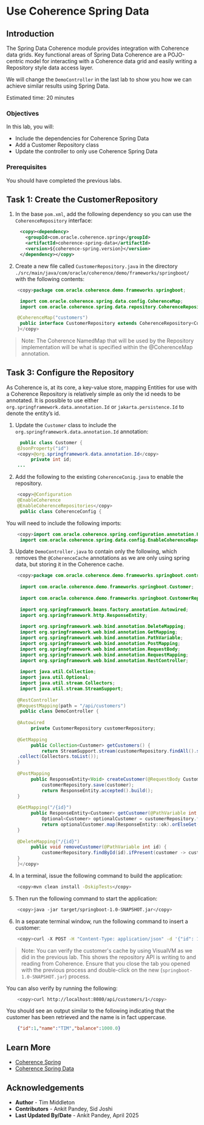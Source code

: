# Use Coherence Spring Data

## Introduction

The Spring Data Coherence module provides integration with Coherence data grids. Key functional areas of 
Spring Data Coherence are a POJO-centric model for interacting with 
a Coherence data grid and easily writing a Repository style data access layer.

We will change the `DemoController` in the last lab to show you how we can achieve similar results using Spring Data. 

Estimated time: 20 minutes

### Objectives

In this lab, you will:
     
* Include the dependencies for Coherence Spring Data
* Add a Customer Repository class
* Update the controller to only use Coherence Spring Data

### Prerequisites
     
You should have completed the previous labs.

## Task 1: Create the CustomerRepository

1. In the base `pom.xml`, add the following dependency so you can use the `CoherenceRepository` interface:

 ```xml
      <copy><dependency>
        <groupId>com.oracle.coherence.spring</groupId>
        <artifactId>coherence-spring-data</artifactId>
        <version>${coherence-spring.version}</version>
      </dependency></copy>
 ```

2. Create a new file called `CustomerRepository.java` in the directory `./src/main/java/com/oracle/coherence/demo/frameworks/springboot/` with the following contents:

 ```java
     <copy>package com.oracle.coherence.demo.frameworks.springboot;

      import com.oracle.coherence.spring.data.config.CoherenceMap;
      import com.oracle.coherence.spring.data.repository.CoherenceRepository;

     @CoherenceMap("customers")
      public interface CustomerRepository extends CoherenceRepository<Customer, Integer> {
     }</copy>
 ```

   > Note: The Coherence NamedMap that will be used by the Repository implementation will be what is specified within the @CoherenceMap annotation.

## Task 3: Configure the Repository

As Coherence is, at its core, a key-value store, mapping Entities for use with a Coherence 
Repository is relatively simple as only the id needs to be annotated. 
It is possible to use either `org.springframework.data.annotation.Id` or `jakarta.persistence.Id` to denote the entity’s id.

1. Update the `Customer` class to include the `org.springframework.data.annotation.Id` annotation:
   
 ```java
      public class Customer {
     @JsonProperty("id")
     <copy>@org.springframework.data.annotation.Id</copy>
          private int id;
     ...
 ```
    
2. Add the following to the existing `CoherenceConig.java` to enable the repository.

 ```java
     <copy>@Configuration
     @EnableCoherence
     @EnableCoherenceRepositories</copy>
      public class CoherenceConfig {
 ```
    
 You will need to include the following imports:

 ```java
     <copy>import com.oracle.coherence.spring.configuration.annotation.EnableCoherence;
      import com.oracle.coherence.spring.data.config.EnableCoherenceRepositories;</copy>
 ```

3. Update `DemoController.java` to contain only the following, which removes the `@CoherenceCache` annotations as we are only using spring data, but storing it in the Coherence cache.

 ```java
     <copy>package com.oracle.coherence.demo.frameworks.springboot.controller;
    
      import com.oracle.coherence.demo.frameworks.springboot.Customer;
    
      import com.oracle.coherence.demo.frameworks.springboot.CustomerRepository;
    
      import org.springframework.beans.factory.annotation.Autowired;
      import org.springframework.http.ResponseEntity;
    
      import org.springframework.web.bind.annotation.DeleteMapping;
      import org.springframework.web.bind.annotation.GetMapping;
      import org.springframework.web.bind.annotation.PathVariable;
      import org.springframework.web.bind.annotation.PostMapping;
      import org.springframework.web.bind.annotation.RequestBody;
      import org.springframework.web.bind.annotation.RequestMapping;
      import org.springframework.web.bind.annotation.RestController;
    
      import java.util.Collection;
      import java.util.Optional;
      import java.util.stream.Collectors;
      import java.util.stream.StreamSupport;
    
     @RestController
     @RequestMapping(path = "/api/customers")
      public class DemoController {
    
     @Autowired
          private CustomerRepository customerRepository;
    
     @GetMapping
          public Collection<Customer> getCustomers() {
              return StreamSupport.stream(customerRepository.findAll().spliterator(), false)
     .collect(Collectors.toList());
     }
    
     @PostMapping
          public ResponseEntity<Void> createCustomer(@RequestBody Customer customer) {
              customerRepository.save(customer);
              return ResponseEntity.accepted().build();
     }
    
     @GetMapping("/{id}")
          public ResponseEntity<Customer> getCustomer(@PathVariable int id) {
              Optional<Customer> optionalCustomer = customerRepository.findById(id);
              return optionalCustomer.map(ResponseEntity::ok).orElseGet(() -> ResponseEntity.notFound().build());
     }
    
     @DeleteMapping("/{id}")
          public void removeCustomer(@PathVariable int id) {
              customerRepository.findById(id).ifPresent(customer -> customerRepository.delete(customer));
     }
     }</copy>
 ```

4. In a terminal, issue the following command to build the application:

 ```bash
     <copy>mvn clean install -DskipTests</copy>
 ```

5. Then run the following command to start the application:

 ```bash
     <copy>java -jar target/springboot-1.0-SNAPSHOT.jar</copy>
 ```
6. In a separate terminal window, run the following command to insert a customer:

 ```bash
     <copy>curl -X POST -H "Content-Type: application/json" -d '{"id": 1, "name": "Tim", "balance": 1000}' http://localhost:8080/api/customers</copy>
 ```

   > Note: You can verify the customer's cache by using VisualVM as we did in the previous lab. This shows the repository API is writing to and reading from Coherence. Ensure that you close the tab you opened with the previous process and double-click on the new (`springboot-1.0-SNAPSHOT.jar`) process.

 You can also verify by running the following:
 ```bash
     <copy>curl http://localhost:8080/api/customers/1</copy>
 ```   

 You should see an output similar to the following indicating that the customer has been retrieved and the name is in fact uppercase.

 ```json 
     {"id":1,"name":"TIM","balance":1000.0}
 ```

## Learn More

* [Coherence Spring](https://docs.coherence.community/coherence-spring/docs/latest/)    
* [Coherence Spring Data](https://docs.coherence.community/coherence-spring/docs/latest/refdocs/reference/html/spring-data.html#spring-data)



## Acknowledgements

* **Author** - Tim Middleton
* **Contributors** - Ankit Pandey, Sid Joshi
* **Last Updated By/Date** - Ankit Pandey, April 2025